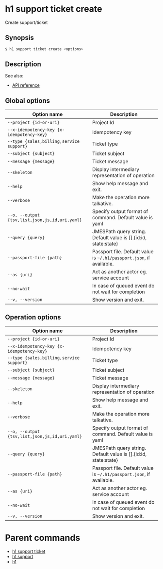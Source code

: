 
# h1 support ticket create

Create support/ticket

## Synopsis

```bash
$ h1 support ticket create <options>
```

## Description

See also:

* [API reference](https://api.hyperone.com/v2/docs#operation/support_project_ticket_create)

## Global options

| Option name                                        | Description                                                              |
| -------------------------------------------------- | ------------------------------------------------------------------------ |
| ```--project {id-or-uri}```                        | Project Id                                                               |
| ```--x-idempotency-key {x-idempotency-key}```      | Idempotency key                                                          |
| ```--type {sales,billing,service support}```       | Ticket type                                                              |
| ```--subject {subject}```                          | Ticket subject                                                           |
| ```--message {message}```                          | Ticket message                                                           |
| ```--skeleton```                                   | Display intermediary representation of operation                         |
| ```--help```                                       | Show help message and exit.                                              |
| ```--verbose```                                    | Make the operation more talkative.                                       |
| ```--o, --output {tsv,list,json,js,id,uri,yaml}``` | Specify output format of command. Default value is yaml                  |
| ```--query {query}```                              | JMESPath query string. Default value is [].\{id:id, state:state\}        |
| ```--passport-file {path}```                       | Passport file. Default value is ```~/.h1/passport.json```, if available. |
| ```--as {uri}```                                   | Act as another actor eg. service account                                 |
| ```--no-wait```                                    | In case of queued event do not wait for completion                       |
| ```--v, --version```                               | Show version and exit.                                                   |

## Operation options

| Option name                                        | Description                                                              |
| -------------------------------------------------- | ------------------------------------------------------------------------ |
| ```--project {id-or-uri}```                        | Project Id                                                               |
| ```--x-idempotency-key {x-idempotency-key}```      | Idempotency key                                                          |
| ```--type {sales,billing,service support}```       | Ticket type                                                              |
| ```--subject {subject}```                          | Ticket subject                                                           |
| ```--message {message}```                          | Ticket message                                                           |
| ```--skeleton```                                   | Display intermediary representation of operation                         |
| ```--help```                                       | Show help message and exit.                                              |
| ```--verbose```                                    | Make the operation more talkative.                                       |
| ```--o, --output {tsv,list,json,js,id,uri,yaml}``` | Specify output format of command. Default value is yaml                  |
| ```--query {query}```                              | JMESPath query string. Default value is [].\{id:id, state:state\}        |
| ```--passport-file {path}```                       | Passport file. Default value is ```~/.h1/passport.json```, if available. |
| ```--as {uri}```                                   | Act as another actor eg. service account                                 |
| ```--no-wait```                                    | In case of queued event do not wait for completion                       |
| ```--v, --version```                               | Show version and exit.                                                   |

# Parent commands

* [h1 support ticket](./../README.md)
* [h1 support](./../../README.md)
* [h1](./../../../README.md)
